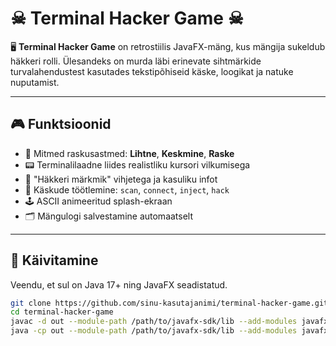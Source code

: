 # ☠ Terminal Hacker Game ☠

🖥️ **Terminal Hacker Game** on retrostiilis JavaFX-mäng, kus mängija sukeldub häkkeri rolli. Ülesandeks on murda läbi erinevate sihtmärkide turvalahendustest kasutades tekstipõhiseid käske, loogikat ja natuke nuputamist.

---

## 🎮 Funktsioonid

- 🧠 Mitmed raskusastmed: **Lihtne**, **Keskmine**, **Raske**
- 📟 Terminalilaadne liides realistliku kursori vilkumisega
- 📓 "Häkkeri märkmik" vihjetega ja kasuliku infot
- 🧩 Käskude töötlemine: `scan`, `connect`, `inject`, `hack`
- 🕹️ ASCII animeeritud splash-ekraan
- 🗂️ Mängulogi salvestamine automaatselt

---

## 🚀 Käivitamine

Veendu, et sul on Java 17+ ning JavaFX seadistatud.

```bash
git clone https://github.com/sinu-kasutajanimi/terminal-hacker-game.git
cd terminal-hacker-game
javac -d out --module-path /path/to/javafx-sdk/lib --add-modules javafx.controls,javafx.fxml src/org/example/gameofhacks/*.java
java -cp out --module-path /path/to/javafx-sdk/lib --add-modules javafx.controls,javafx.fxml org.example.gameofhacks.Main
